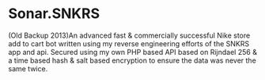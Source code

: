 # Sonar.SNKRS
(Old Backup 2013)An advanced fast &amp; commercially successful Nike store add to cart bot written using my reverse engineering efforts of the SNKRS app and api.  Secured using my own PHP based API based on Rijndael 256 &amp; a time based hash &amp; salt based encryption to ensure the data was never the same twice. 
